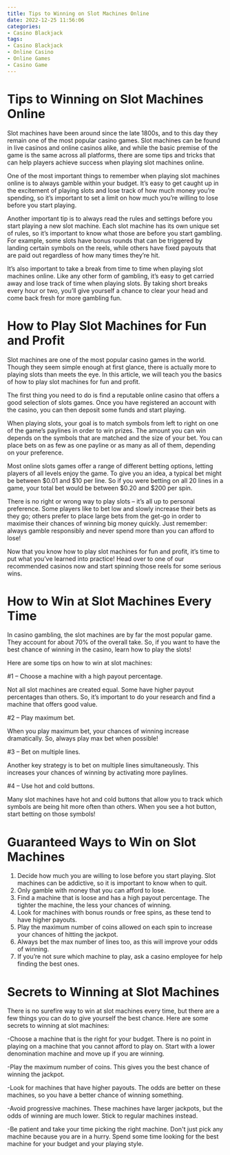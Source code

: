 ```yaml
---
title: Tips to Winning on Slot Machines Online 
date: 2022-12-25 11:56:06
categories:
- Casino Blackjack
tags:
- Casino Blackjack
- Online Casino
- Online Games
- Casino Game
---
```



#  Tips to Winning on Slot Machines Online 

Slot machines have been around since the late 1800s, and to this day they remain one of the most popular casino games. Slot machines can be found in live casinos and online casinos alike, and while the basic premise of the game is the same across all platforms, there are some tips and tricks that can help players achieve success when playing slot machines online.

One of the most important things to remember when playing slot machines online is to always gamble within your budget. It’s easy to get caught up in the excitement of playing slots and lose track of how much money you’re spending, so it’s important to set a limit on how much you’re willing to lose before you start playing.

Another important tip is to always read the rules and settings before you start playing a new slot machine. Each slot machine has its own unique set of rules, so it’s important to know what those are before you start gambling. For example, some slots have bonus rounds that can be triggered by landing certain symbols on the reels, while others have fixed payouts that are paid out regardless of how many times they’re hit.

It’s also important to take a break from time to time when playing slot machines online. Like any other form of gambling, it’s easy to get carried away and lose track of time when playing slots. By taking short breaks every hour or two, you’ll give yourself a chance to clear your head and come back fresh for more gambling fun.

#  How to Play Slot Machines for Fun and Profit 

Slot machines are one of the most popular casino games in the world. Though they seem simple enough at first glance, there is actually more to playing slots than meets the eye. In this article, we will teach you the basics of how to play slot machines for fun and profit.

The first thing you need to do is find a reputable online casino that offers a good selection of slots games. Once you have registered an account with the casino, you can then deposit some funds and start playing.

When playing slots, your goal is to match symbols from left to right on one of the game’s paylines in order to win prizes. The amount you can win depends on the symbols that are matched and the size of your bet. You can place bets on as few as one payline or as many as all of them, depending on your preference.

Most online slots games offer a range of different betting options, letting players of all levels enjoy the game. To give you an idea, a typical bet might be between $0.01 and $10 per line. So if you were betting on all 20 lines in a game, your total bet would be between $0.20 and $200 per spin.

There is no right or wrong way to play slots – it’s all up to personal preference. Some players like to bet low and slowly increase their bets as they go; others prefer to place large bets from the get-go in order to maximise their chances of winning big money quickly. Just remember: always gamble responsibly and never spend more than you can afford to lose!

Now that you know how to play slot machines for fun and profit, it’s time to put what you’ve learned into practice! Head over to one of our recommended casinos now and start spinning those reels for some serious wins.

#  How to Win at Slot Machines Every Time 

In casino gambling, the slot machines are by far the most popular game. They account for about 70% of the overall take. So, if you want to have the best chance of winning in the casino, learn how to play the slots!

Here are some tips on how to win at slot machines:

#1 – Choose a machine with a high payout percentage.

Not all slot machines are created equal. Some have higher payout percentages than others. So, it’s important to do your research and find a machine that offers good value.

#2 – Play maximum bet.

When you play maximum bet, your chances of winning increase dramatically. So, always play max bet when possible!

#3 – Bet on multiple lines.

Another key strategy is to bet on multiple lines simultaneously. This increases your chances of winning by activating more paylines.

#4 – Use hot and cold buttons.

Many slot machines have hot and cold buttons that allow you to track which symbols are being hit more often than others. When you see a hot button, start betting on those symbols!

#  Guaranteed Ways to Win on Slot Machines 

 1. Decide how much you are willing to lose before you start playing. Slot machines can be addictive, so it is important to know when to quit.
2. Only gamble with money that you can afford to lose.
3. Find a machine that is loose and has a high payout percentage. The tighter the machine, the less your chances of winning.
4. Look for machines with bonus rounds or free spins, as these tend to have higher payouts.
5. Play the maximum number of coins allowed on each spin to increase your chances of hitting the jackpot.
6. Always bet the max number of lines too, as this will improve your odds of winning.
7. If you’re not sure which machine to play, ask a casino employee for help finding the best ones.

#  Secrets to Winning at Slot Machines

There is no surefire way to win at slot machines every time, but there are a few things you can do to give yourself the best chance. Here are some secrets to winning at slot machines:

-Choose a machine that is the right for your budget. There is no point in playing on a machine that you cannot afford to play on. Start with a lower denomination machine and move up if you are winning.

-Play the maximum number of coins. This gives you the best chance of winning the jackpot.

-Look for machines that have higher payouts. The odds are better on these machines, so you have a better chance of winning something.

-Avoid progressive machines. These machines have larger jackpots, but the odds of winning are much lower. Stick to regular machines instead.

-Be patient and take your time picking the right machine. Don't just pick any machine because you are in a hurry. Spend some time looking for the best machine for your budget and your playing style.